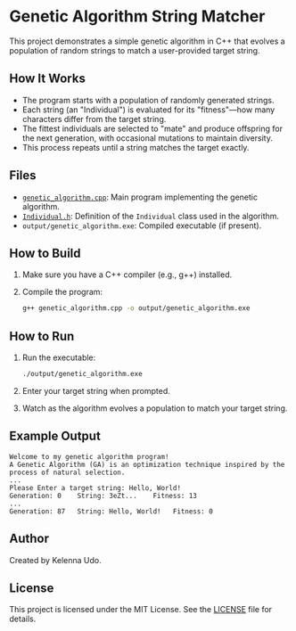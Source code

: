 # Genetic Algorithm String Matcher

This project demonstrates a simple genetic algorithm in C++ that evolves a population of random strings to match a user-provided target string.

## How It Works

- The program starts with a population of randomly generated strings.
- Each string (an "Individual") is evaluated for its "fitness"—how many characters differ from the target string.
- The fittest individuals are selected to "mate" and produce offspring for the next generation, with occasional mutations to maintain diversity.
- This process repeats until a string matches the target exactly.

## Files

- [`genetic_algorithm.cpp`](genetic_algorithm.cpp): Main program implementing the genetic algorithm.
- [`Individual.h`](Individual.h): Definition of the `Individual` class used in the algorithm.
- `output/genetic_algorithm.exe`: Compiled executable (if present).

## How to Build

1. Make sure you have a C++ compiler (e.g., g++) installed.
2. Compile the program:

    ```sh
    g++ genetic_algorithm.cpp -o output/genetic_algorithm.exe
    ```

## How to Run

1. Run the executable:

    ```sh
    ./output/genetic_algorithm.exe
    ```

2. Enter your target string when prompted.
3. Watch as the algorithm evolves a population to match your target string.

## Example Output

```
Welcome to my genetic algorithm program!
A Genetic Algorithm (GA) is an optimization technique inspired by the process of natural selection.
...
Please Enter a target string: Hello, World!
Generation: 0    String: 3eZt...    Fitness: 13
...
Generation: 87   String: Hello, World!   Fitness: 0
```

## Author

Created by Kelenna Udo.

## License

This project is licensed under the MIT License. See the [LICENSE](LICENSE) file for details.
